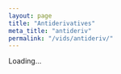 ```yaml
---
layout: page
title: "Antiderivatives"
meta_title: "antideriv"
permalink: "/vids/antideriv/"
---
```



<html>
<head>
<script>

function setCookie(cname,cvalue,exdays) {
    var d = new Date();
    d.setTime(d.getTime() + (exdays*24*60*60*1000));
    var expires = "expires=" + d.toGMTString();
    document.cookie = cname + "=" + cvalue + ";" + expires + ";path=/";
}

function getCookie(cname) {
    var name = cname + "=";
    var decodedCookie = decodeURIComponent(document.cookie);
    var ca = decodedCookie.split(';');
    for(var i = 0; i < ca.length; i++) {
        var c = ca[i];
        while (c.charAt(0) == ' ') {
            c = c.substring(1);
        }
        if (c.indexOf(name) == 0) {
            return c.substring(name.length, c.length);
        }
    }
    return "";
}

function checkCookie() {
    var vidchoice=getCookie("antideriv");
    if (vidchoice==1){window.location.href = "https://ximera.osu.edu/calcvids2019/in/c/antideriv";}
    else if (vidchoice==2){window.location.href = "https://ximera.osu.edu/calcvids2019/in/o/antideriv";}
    else if (vidchoice==3){window.location.href = "https://ximera.osu.edu/calcvids2019/in/v/antideriv";}
    else if (vidchoice==4){window.location.href = "https://ximera.osu.edu/calcvids2019/nin/c/antideriv";}
    else if (vidchoice==5){window.location.href = "https://ximera.osu.edu/calcvids2019/nin/o/antideriv";}
    else if (vidchoice==6){window.location.href = "https://ximera.osu.edu/calcvids2019/nin/v/antideriv";}
    else {
      var forwardchoice=Math.random();
      if (forwardchoice <= (1/6) ){
        setCookie("antideriv", 1, 365);
        checkCookie();
        }
      else if (forwardchoice <= (2/6) ){
        setCookie("antideriv", 2, 365);
        checkCookie();
        }
      else if (forwardchoice <= (3/6) ){
        setCookie("antideriv", 3, 365);
        checkCookie();
        }
        else if (forwardchoice <= (4/6) ){
          setCookie("antideriv", 4, 365);
          checkCookie();
          }
          else if (forwardchoice <= (5/6) ){
            setCookie("antideriv", 5, 365);
            checkCookie();
            }
      else {
        setCookie("antideriv", 6, 365);
        checkCookie();
        }
      }
}



</script>
</head>
<body onload="checkCookie()">
Loading...
</body>
</html>
